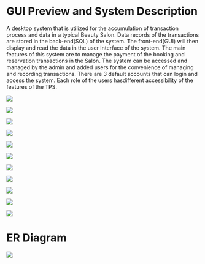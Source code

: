 # GUI Preview and System Description
  A desktop system that is utilized for the accumulation of transaction process and data in a typical Beauty Salon. Data records of the transactions are stored in the back-end(SQL)  of  the  system.  The front-end(GUI)  will  then  display  and  read  the  data  in  the user Interface of the system. The main features of this system are to manage the payment of the booking and reservation transactions in the Salon. The system can be accessed and  managed  by  the  admin  and  added  users  for the  convenience  of  managing  and recording  transactions. There  are  3  default  accounts  that  can  login  and  access  the system. Each role of the users hasdifferent accessibility of the features of the TPS. 
  
![](img/LOGINFRAME.png)

![](img/ADMINDB.png)

![](img/ACCOUNTFINAL.png)

![](img/SERVICEFINAL.png)

![](img/TRANSACTIONHISTORY.png)

![](img/USERDASHBOARD.png)

![](img/BOOKINGFINAL.png)

![](img/RESERVATIONFINAL.png)

![](img/PAYMENTOPTIONS.png)

![](img/BOOKINGPAYMENT.png)

![](img/RESERVATIONPAYMENT.png)

# ER Diagram

![](img/SalonTPSDiagram.png)
